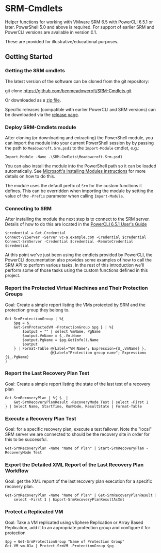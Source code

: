 # SRM-Cmdlets

Helper functions for working with VMware SRM 6.5 with PowerCLI 6.5.1 or later. PowerShell 5.0 and above is required. For support of earlier SRM and PowerCLI versions are available in version 0.1. 

These are provided for illustrative/educational purposes.


## Getting Started

### Getting the SRM cmdlets

The latest version of the software can be cloned from the git repository:

   git clone https://github.com/benmeadowcroft/SRM-Cmdlets.git

Or downloaded as a [zip file](https://github.com/benmeadowcroft/SRM-Cmdlets/archive/master.zip).

Specific releases (compatible with earlier PowerCLI and SRM versions) can be downloaded via the [release page](https://github.com/benmeadowcroft/SRM-Cmdlets/releases).

### Deploy SRM-Cmdlets module

After cloning (or downloading and extracting) the PowerShell module, you can import the module into your current PowerShell session by by passing the path to `Meadowcroft.Srm.psd1` to the `Import-Module` cmdlet, e.g.:

    Import-Module -Name .\SRM-Cmdlets\Meadowcroft.Srm.psd1

You can also install the module into the PowerShell path so it can be loaded automatically. See [Microsoft's Installing Modules instructions](http://msdn.microsoft.com/en-us/library/dd878350) for more details on how to do this.

The module uses the default prefix of `Srm` for the custom functions it defines. This can be overridden when importing the module by setting the value of the `-Prefix` parameter when calling `Import-Module`.

### Connecting to SRM

After installing the module the next step is to connect to the SRM server. Details of how to do this are located in the [PowerCLI 6.5.1 User's Guide](http://pubs.vmware.com/vsphere-65/topic/com.vmware.powercli.ug.doc/GUID-A5F206CF-264D-4565-8CB9-4ED1C337053F.html)

    $credential = Get-Credential
    Connect-VIServer -Server vc-a.example.com -Credential $credential
    Connect-SrmServer -Credential $credential -RemoteCredential $credential

At this point we've just been using the cmdlets provided by PowerCLI, the PowerCLI documentation also provides some examples of how to call the SRM API to perform various tasks. In the rest of this introduction we'll perform some of those tasks using the custom functions defined in this project.

### Report the Protected Virtual Machines and Their Protection Groups

Goal: Create a simple report listing the VMs protected by SRM and the protection group they belong to.

    Get-SrmProtectionGroup | %{
        $pg = $_
        Get-SrmProtectedVM -ProtectionGroup $pg } | %{
            $output = "" | select VmName, PgName
            $output.VmName = $_.Vm.Name
            $output.PgName = $pg.GetInfo().Name
            $output
        } | Format-Table @{Label="VM Name"; Expression={$_.VmName} },
                         @{Label="Protection group name"; Expression={$_.PgName}
    }

### Report the Last Recovery Plan Test

Goal: Create a simple report listing the state of the last test of a recovery plan

    Get-SrmRecoveryPlan | %{ $_ |
        Get-SrmRecoveryPlanResult -RecoveryMode Test | select -First 1
    } | Select Name, StartTime, RunMode, ResultState | Format-Table


### Execute a Recovery Plan Test

Goal: for a specific recovery plan, execute a test failover. Note the "local" SRM server we are connected to should be the recovery site in order for this to be successful.

    Get-SrmRecoveryPlan -Name "Name of Plan" | Start-SrmRecoveryPlan -RecoveryMode Test

### Export the Detailed XML Report of the Last Recovery Plan Workflow

Goal: get the XML report of the last recovery plan execution for a specific recovery plan.

    Get-SrmRecoveryPlan -Name "Name of Plan" | Get-SrmRecoveryPlanResult |
        select -First 1 | Export-SrmRecoveryPlanResultAsXml

### Protect a Replicated VM

Goal: Take a VM replicated using vSphere Replication or Array Based Replication, add it to an appropriate protection group and configure it for protection

    $pg = Get-SrmProtectionGroup "Name of Protection Group"
    Get-VM vm-01a | Protect-SrmVM -ProtectionGroup $pg
